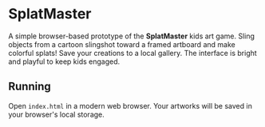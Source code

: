 # SplatMaster

A simple browser-based prototype of the **SplatMaster** kids art game. Sling objects from a cartoon slingshot toward a framed artboard and make colorful splats! Save your creations to a local gallery. The interface is bright and playful to keep kids engaged.

## Running
Open `index.html` in a modern web browser. Your artworks will be saved in your browser's local storage.
